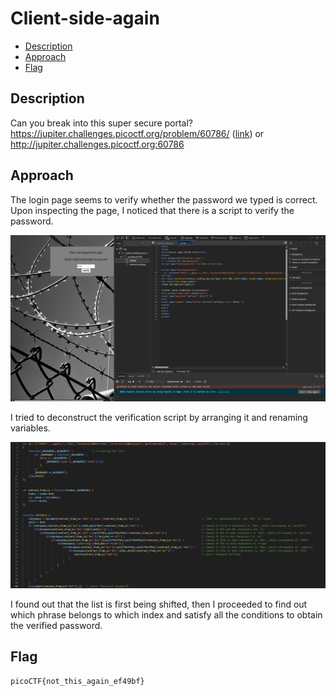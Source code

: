 # Client-side-again

- [Description](#description)
- [Approach](#approach)
- [Flag](#flag)

## Description

Can you break into this super secure portal? https://jupiter.challenges.picoctf.org/problem/60786/ ([link](https://jupiter.challenges.picoctf.org/problem/60786/)) or http://jupiter.challenges.picoctf.org:60786

## Approach

The login page seems to verify whether the password we typed is correct. Upon inspecting the page, I noticed that there is a script to verify the password.

<p align="center">
  <img src="https://raw.githubusercontent.com/DarrenPea/picoCTF_writeups/refs/heads/main/picoCTF-2019/Web-Exploitation/Client-side-again/img/html.png" />
</p>

I tried to deconstruct the verification script by arranging it and renaming variables.

<p align="center">
  <img src="https://raw.githubusercontent.com/DarrenPea/picoCTF_writeups/refs/heads/main/picoCTF-2019/Web-Exploitation/Client-side-again/img/tidied.png" />
</p>

I found out that the list is first being shifted, then I proceeded to find out which phrase belongs to which index and satisfy all the conditions to obtain the verified password.

## Flag

`picoCTF{not_this_again_ef49bf}`